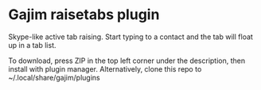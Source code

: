 Gajim raisetabs plugin
======================

Skype-like active tab raising. Start typing to a contact and the tab will float up in a tab list.

To download, press ZIP in the top left corner under the description, then install with plugin manager.
Alternatively, clone this repo to ~/.local/share/gajim/plugins
